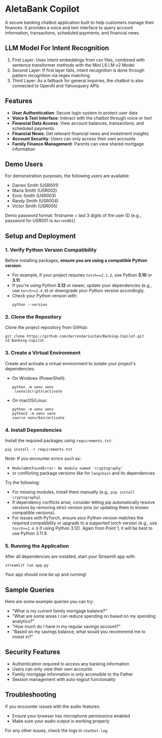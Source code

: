 # AletaBank Copilot

A secure banking chatbot application built to help customers manage their finances. It provides a voice and text interface to query account information, transactions, scheduled payments, and financial news.

## LLM Model For Intent Recognition
1. First Layer: Uses intent embeddings from csv files, combined with sentence transformer methods with the Mini L6 LM v2 Model
2. Second Layer: If first layer fails, intent recognition is done through pattern recognition via regex matching
3. Third Layer: As a fallback for general inquiries, the chatbot is also connected to OpenAI and Yahooquery APIs

## Features

- **User Authentication**: Secure login system to protect user data
- **Voice & Text Interface**: Interact with the chatbot through voice or text
- **Financial Data Access**: View account balances, transactions, and scheduled payments
- **Financial News**: Get relevant financial news and investment insights
- **Account Security**: Users can only access their own accounts
- **Family Finance Management**: Parents can view shared mortgage information

## Demo Users

For demonstration purposes, the following users are available:

- Darren Smith (USR001)
- Maria Smith (USR002)
- Enric Smith (USR003)
- Randy Smith (USR004)
- Victor Smith (USR005)

Demo password format: firstname + last 3 digits of the user ID
(e.g., password for USR001 is `darren001`)

## Setup and Deployment

### 1. Verify Python Version Compatibility
Before installing packages, **ensure you are using a compatible Python version**:
- For example, if your project requires `torch==2.1.2`, use Python **3.10** or **3.11**.
- If you're using Python **3.12** or newer, update your dependencies (e.g., use `torch>=2.4.0`) or downgrade your Python version accordingly.
- Check your Python version with:
  ```
  python --version
  ```
### 2. Clone the Repository
Clone the project repository from GitHub:
   ```
   git clone https://github.com/darrendariustan/Banking-Copilot.git
   cd Banking-Copilot
   ```

### 3. Create a Virtual Environment
Create and activate a virtual environment to isolate your project's dependencies:
- On Windows (PowerShell):
  ```
  python -m venv venv
  .\venv\Scripts\activate
  ```
- On macOS/Linux:
  ```
  python -m venv venv
  python3 -m venv venv
  source venv/bin/activate
  ```

### 4. Install Dependencies
Install the required packages using `requirements.txt`: 
   ```
   pip install -r requirements.txt
   ```
Note:
If you encounter errors such as:
- `ModuleNotFoundError: No module named 'cryptography'`
- or conflicting package versions like for `langchain` and its dependencies

Try the following:
- For missing modules, install them manually (e.g., `pip install cryptography`).
- If dependency conflicts arise, consider letting pip automatically resolve versions by removing strict version pins (or updating them to known compatible versions).
- For issues with PyTorch, ensure your Python version matches the required compatibility or upgrade to a supported torch version (e.g., use `torch>=2.4.0` if using Python 3.12). Again from Point 1, it will be best to use Python 3.11.9.

### 5. Running the Application
After all dependencies are installed, start your Streamlit app with:
   ```
   streamlit run app.py
   ```
Your app should now be up and running!

## Sample Queries

Here are some example queries you can try:

- "What is my current family mortgage balance?"
- "What are some areas I can reduce spending on based on my spending analytics?"
- "How much do I have in my regular savings account?"
- "Based on my savings balance, what would you recommend me to invest in?"

## Security Features

- Authentication required to access any banking information
- Users can only view their own accounts
- Family mortgage information is only accessible to the Father
- Session management with auto-logout functionality

## Troubleshooting

If you encounter issues with the audio features:
- Ensure your browser has microphone permissions enabled
- Make sure your audio output is working properly

For any other issues, check the logs in `chatbot.log`. 
